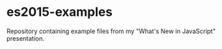 # es2015-examples
Repository containing example files from my "What's New in JavaScript" presentation.
